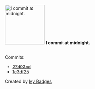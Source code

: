 <img src="https://my-badges.github.io/my-badges/midnight-commits.png" alt="I commit at midnight." title="I commit at midnight." width="128">
<strong>I commit at midnight.</strong>
<br><br>

Commits:

- <a href="https://github.com/GustavoDiogo/senac-projeto-integrador-2/commit/27d03cd3ecf799c23a90d3ad95172ab2e542e601">27d03cd</a>
- <a href="https://github.com/GustavoDiogo/senac-calculo-iqa/commit/1c3df2529b3e47ce0f7aa0ea159a35f1bfe88c4e">1c3df25</a>


Created by <a href="https://github.com/my-badges/my-badges">My Badges</a>